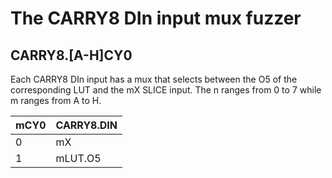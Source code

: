# The CARRY8 DIn input mux fuzzer

## CARRY8.[A-H]CY0

Each CARRY8 DIn input has a mux that selects between the O5 of the corresponding LUT and the mX SLICE input. The n ranges from 0 to 7 while m ranges from A to H.

| mCY0   | CARRY8.DIN       |
|--------|------------------|
| 0      | mX               |
| 1      | mLUT.O5          |

